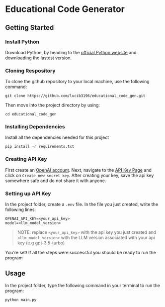 # Educational Code Generator

## Getting Started

### Install Python
 Download Python, by heading to the [official Python website](https://www.python.org/downloads/) and downloading the lastest version.

### Cloning Respository
 To clone the github repository to your local machine, use the following command:
 ```
 git clone https://github.com/lucib3196/educational_code_gen.git
 ```
 Then move into the project directory by using:
 ```
 cd educational_code_gen
 ```

### Installing Dependencies
 Install all the dependencies needed for this project
 ```
 pip install -r requirements.txt
 ```

### Creating API Key

 First create an [OpenAI account](https://auth0.openai.com/u/signup/identifier?state=hKFo2SBUaHE3QXZUcnRqamwwaDZqVHJOQ1JVYW05MkVTTG8wdaFur3VuaXZlcnNhbC1sb2dpbqN0aWTZIEFJTG1BZ25SS0Z5d1dzYkRPS3h6UnczcVRMRXdmeERho2NpZNkgRFJpdnNubTJNdTQyVDNLT3BxZHR3QjNOWXZpSFl6d0Q). Next, navigate to the [API Key Page](https://platform.openai.com/api-keys) and click on `Create new secret key`. After creating your key, save the api key somewhere safe and do not share it with anyone.

### Setting up API Key
 
 In the project folder, create a `.env` file. In the file you just created, write the following lines:
 ```
 OPENAI_API_KEY=<your_api_key>
 model=<llm_model_version>
 ```
 > NOTE: replace `<your_api_key>` with the api key you just created and `<llm_model_version>` with the LLM version associated with your api key (e.g gpt-3.5-turbo)


 You're set! If all the steps were successful you should be ready to run the program

 ## Usage
 In the project folder, type the following command in your terminal to run the program:
 ```
 python main.py
 ```